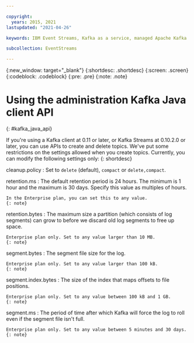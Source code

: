 ```yaml
---

copyright:
  years: 2015, 2021
lastupdated: "2021-04-26"

keywords: IBM Event Streams, Kafka as a service, managed Apache Kafka

subcollection: EventStreams

---
```


{:new_window: target="_blank"}
{:shortdesc: .shortdesc}
{:screen: .screen}
{:codeblock: .codeblock}
{:pre: .pre}
{:note: .note}

# Using the administration Kafka Java client API
{: #kafka_java_api}

If you're using a Kafka client at 0.11 or later, or Kafka Streams at 0.10.2.0 or later, you can use APIs to create and delete topics. We've put some restrictions on the settings allowed when you create topics. Currently, you can modify the following settings only:
{: shortdesc}

cleanup.policy
:   Set to `delete` (default), `compact` or `delete,compact`.

retention.ms
:   The default retention period is 24 hours. The minimum is 1 hour and the maximum is 30 days. Specify this value as multiples of hours.

    In the Enterprise plan, you can set this to any value.
    {: note}

retention.bytes
:   The maximum size a partition (which consists of log segments) can grow to before we discard old log segments to free up space.

    Enterprise plan only. Set to any value larger than 10 MB.
    {: note}
    
segment.bytes
:   The segment file size for the log.

    Enterprise plan only. Set to any value larger than 100 kB.
    {: note}

segment.index.bytes
:   The size of the index that maps offsets to file positions. 

    Enterprise plan only. Set to any value between 100 kB and 1 GB.
    {: note}

segment.ms
:   The period of time after which Kafka will force the log to roll even if the segment file isn't full. 

    Enterprise plan only. Set to any value between 5 minutes and 30 days.
    {: note}

